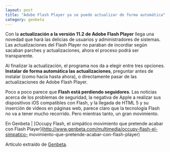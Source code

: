 ```yaml
---
layout: post
title: "Adobe Flash Player ya se puede actualizar de forma automática"
category: genbeta
---
```




Con la **actualización a la versión 11.2 de Adobe Flash Player** llega una
novedad que hará las delicias de usuarios y administradores de sistemas. Las
actualizaciones del Flash Player no paraban de incordiar según sacaban parches
y actualizaciones, ahora el proceso podrá ser transparente.

Al finalizar la actualización, el programa nos da a elegir entre tres
opciones. **Instalar de forma automática las actualizaciones**, preguntar
antes de instalar (como hacía hasta ahora), o directamente pasar de las
actualizaciones de Adobe Flash Player.

Poco a poco parece que **Flash está perdiendo seguidores**. Las noticias
acerca de los problemas de seguridad, la negativa de Apple a realizar sus
dispositivos iOS compatibles con Flash, y la llegada de HTML 5 y su inserción
de vídeos en páginas web, parece claro que la tecnología Flash no va a tener
mucho recorrido. Pero mientras tanto, un gran movimiento.

En Genbeta | [Occupy Flash, el simpático movimiento que pretende acabar con
Flash Player](http://www.genbeta.com/multimedia/occupy-flash-el-simpatico-
movimiento-que-pretende-acabar-con-flash-player)

Artículo extraído de [Genbeta](http://www.genbeta.com).